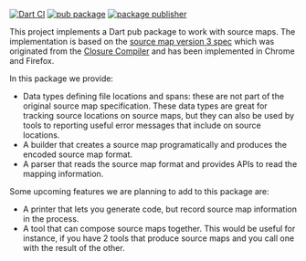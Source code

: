 [![Dart CI](https://github.com/dart-lang/source_maps/actions/workflows/test-package.yml/badge.svg)](https://github.com/dart-lang/source_maps/actions/workflows/test-package.yml)
[![pub package](https://img.shields.io/pub/v/source_maps.svg)](https://pub.dev/packages/source_maps)
[![package publisher](https://img.shields.io/pub/publisher/source_maps.svg)](https://pub.dev/packages/source_maps/publisher)

This project implements a Dart pub package to work with source maps. The
implementation is based on the [source map version 3 spec][spec] which was
originated from the [Closure Compiler][closure] and has been implemented in
Chrome and Firefox.

In this package we provide:

  * Data types defining file locations and spans: these are not part of the
    original source map specification. These data types are great for tracking
    source locations on source maps, but they can also be used by tools to
    reporting useful error messages that include on source locations.
  * A builder that creates a source map programatically and produces the encoded
    source map format.
  * A parser that reads the source map format and provides APIs to read the
    mapping information.

Some upcoming features we are planning to add to this package are:

  * A printer that lets you generate code, but record source map information in
    the process.
  * A tool that can compose source maps together. This would be useful for
    instance, if you have 2 tools that produce source maps and you call one with
    the result of the other.

[closure]: https://github.com/google/closure-compiler/wiki/Source-Maps
[spec]: https://docs.google.com/a/google.com/document/d/1U1RGAehQwRypUTovF1KRlpiOFze0b-_2gc6fAH0KY0k/edit
